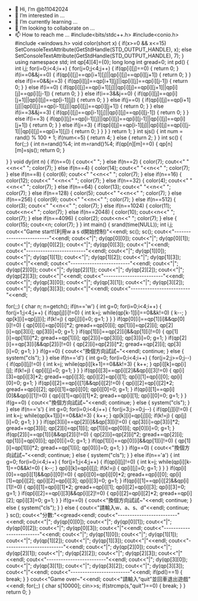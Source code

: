 - 👋 Hi, I’m @b11042024
- 👀 I’m interested in ...
- 🌱 I’m currently learning ...
- 💞️ I’m looking to collaborate on ...
- 📫 How to reach me ...
#include<bits/stdc++.h>
#include<conio.h>
#include <windows.h>
void color(short x)
{
 if(x>=0 && x<=15)
  SetConsoleTextAttribute(GetStdHandle(STD_OUTPUT_HANDLE), x);
 else
  SetConsoleTextAttribute(GetStdHandle(STD_OUTPUT_HANDLE), 7);
}
using namespace std;
int qp[4][4]={0};
long long int gread=0;
int pd()
{
 int i,j;
 for(i=0;i<4;i++)
 {
 for(j=0;j<4;j++)
 {
 if(qp[i][j]==0)
 {
 return 0;
 }
 if(i==0&&j==0)
 {
 if(qp[i][j]==qp[i+1][j]||qp[i][j]==qp[i][j+1])
 {
  return 0;
 }
 }
 else if(i==0&&j==3)
 {
 if(qp[i][j]==qp[i+1][j]||qp[i][j]==qp[i][j-1])
 {
  return 0;
 }
 }
 else if(i==0)
 {
 if(qp[i][j]==qp[i+1][j]||qp[i][j]==qp[i][j+1]||qp[i][j]==qp[i][j-1])
 {
  return 0;
 }
 }
 else if(i==3&&j==0)
 {
 if(qp[i][j]==qp[i][j+1]||qp[i][j]==qp[i-1][j])
 {
  return 0;
 }
 }
 else if(j==0)
 {
 if(qp[i][j]==qp[i+1][j]||qp[i][j]==qp[i-1][j]||qp[i][j]==qp[i][j+1])
 {
  return 0;
 }
 }
 else if(i==3&&j==3)
 {
 if(qp[i][j]==qp[i-1][j]||qp[i][j]==qp[i][j-1])
 {
  return 0;
 }
 }
 else if(i==3)
 {
 if(qp[i][j]==qp[i-1][j]||qp[i][j]==qp[i][j-1]||qp[i][j]==qp[i][j+1])
 {
  return 0;
 }
 }
 else if(j==3)
 {
 if(qp[i][j]==qp[i-1][j]||qp[i][j]==qp[i][j-1]||qp[i][j]==qp[i+1][j])
 {
  return 0;
 }
 }
 }
 }
 return 1;
}
int sjs()
{
 int num = rand() % 100 + 1;
 if(num<=5)
 {
 return 4;
 }
 else
 {
 return 2;
 }
}
int sc()
{
 for(;;)
 {
 int n=rand()%4;
 int m=rand()%4;
 if(qp[n][m]==0)
 {
 qp[n][m]=sjs();
 return 0;
 }
 
 }
}
void dy(int n)
{
 if(n==0)
 {
 cout<<"  ";
 }
 else if(n==2)
 {
 color(7);
 cout<<" "<<n<<" ";
 color(7);
 }
 else if(n==4)
 {
 color(14);
 cout<<" "<<n<<" ";
 color(7);
 }
 else if(n==8)
 {
 color(6);
 cout<<" "<<n<<" ";
 color(7);
 }
 else if(n==16)
 {
 color(12);
 cout<<" "<<n<<" ";
 color(7);
 }
 else if(n==32)
 {
 color(4);
 cout<<" "<<n<<" ";
 color(7);
 }
 else if(n==64)
 {
 color(13);
 cout<<" "<<n<<" ";
 color(7);
 }
 else if(n==128)
 {
 color(5);
 cout<<" "<<n<<" ";
 color(7);
 }
 else if(n==256)
 {
 color(9);
 cout<<" "<<n<<" ";
 color(7);
 }
 else if(n==512)
 {
 color(3);
 cout<<" "<<n<<" ";
 color(7);
 }
 else if(n==1024)
 {
 color(11);
 cout<<n<<" ";
 color(7);
 }
 else if(n==2048)
 {
 color(10);
 cout<<n<<" ";
 color(7);
 }
 else if(n==4096)
 {
 color(2);
 cout<<n<<" ";
 color(7);
 }
 else
 {
 color(15);
 cout<<n;
 color(7);
 }
}
int main()
{
 srand(time(NULL));
 int i,j;
 cout<<"Game start!(利用w a s d開始控制)"<<endl;
 sc();
 sc();
 cout<<"-------------------------"<<endl; 
 cout<<"|";
 dy(qp[0][0]);
 cout<<"|";
 dy(qp[0][1]);
 cout<<"|";
 dy(qp[0][2]);
 cout<<"|";
 dy(qp[0][3]);
 cout<<"|"<<endl;
 cout<<"-------------------------"<<endl; 
 cout<<"|";
 dy(qp[1][0]);
 cout<<"|";
 dy(qp[1][1]);
 cout<<"|";
 dy(qp[1][2]);
 cout<<"|";
 dy(qp[1][3]);
 cout<<"|"<<endl;
 cout<<"-------------------------"<<endl; 
 cout<<"|";
 dy(qp[2][0]);
 cout<<"|";
 dy(qp[2][1]);
 cout<<"|";
 dy(qp[2][2]);
 cout<<"|";
 dy(qp[2][3]);
 cout<<"|"<<endl;
 cout<<"-------------------------"<<endl; 
 cout<<"|";
 dy(qp[3][0]);
 cout<<"|";
 dy(qp[3][1]);
 cout<<"|";
 dy(qp[3][2]);
 cout<<"|";
 dy(qp[3][3]);
 cout<<"|"<<endl;
 cout<<"-------------------------"<<endl;
 
 for(;;)
 {
 char n;
 n=getch();
 if(n=='w')
 {
 int g=0;
 for(i=0;i<4;i++)
 {
 for(j=1;j<4;j++)
 {
  if(qp[j][i]!=0)
  {
  int k=j;
  while(qp[k-1][i]==0&&k!=0)
  {
  k--;
  }
  qp[k][i]=qp[j][i];
  if(k!=j)
  {
  qp[j][i]=0;
  g=1;
  }
  }
 }
 if(qp[0][i]==qp[1][i]&&qp[0][i]!=0)
 {
  qp[0][i]=qp[0][i]*2;
  gread+=qp[0][i];
  qp[1][i]=qp[2][i];
  qp[2][i]=qp[3][i];
  qp[3][i]=0;
  g=1;
 }
 if(qp[1][i]==qp[2][i]&&qp[1][i]!=0)
 {
  qp[1][i]=qp[1][i]*2;
  gread+=qp[1][i];
  qp[2][i]=qp[3][i];
  qp[3][i]=0;
  g=1;
 }
 if(qp[2][i]==qp[3][i]&&qp[2][i]!=0)
 {
  qp[2][i]=qp[2][i]*2;
  gread+=qp[2][i];
  qp[3][i]=0;
  g=1;
 }
 }
 if(g==0)
 {
 cout<<"換個方向試試~"<<endl;
 continue;
 }
 else
 {
 system("cls");
 }
 }
 else if(n=='d')
 {
 int g=0;
 for(i=0;i<4;i++)
 {
 for(j=2;j>=0;j--)
 {
  if(qp[i][j]!=0)
  {
  int k=j;
  while(qp[i][k+1]==0&&k!=3)
  {
  k++;
  }
  qp[i][k]=qp[i][j];
  if(k!=j)
  {
  qp[i][j]=0;
  g=1;
  }
  }
 }
 if(qp[i][3]==qp[i][2]&&qp[i][3]!=0)
 {
  qp[i][3]=qp[i][3]*2;
  gread+=qp[i][3];
  qp[i][2]=qp[i][1];
  qp[i][1]=qp[i][0];
  qp[i][0]=0;
  g=1;
 }
 if(qp[i][2]==qp[i][1]&&qp[i][2]!=0)
 {
  qp[i][2]=qp[i][2]*2;
  gread+=qp[i][2];
  qp[i][1]=qp[i][0];
  qp[i][0]=0;
  g=1;
 }
 if(qp[i][1]==qp[i][0]&&qp[i][1]!=0)
 {
  qp[i][1]=qp[i][1]*2;
  gread+=qp[i][1];
  qp[i][0]=0;
  g=1;
 }
 }
 if(g==0)
 {
 cout<<"換個方向試試~"<<endl;
 continue;
 }
 else
 {
 system("cls");
 }
 }
 else if(n=='s')
 {
 int g=0;
 for(i=0;i<4;i++)
 {
 for(j=3;j>=0;j--)
 {
  if(qp[j][i]!=0)
  {
  int k=j;
  while(qp[k+1][i]==0&&k!=3)
  {
  k++;
  }
  qp[k][i]=qp[j][i];
  if(k!=j)
  {
  qp[j][i]=0;
  g=1;
  }
  }
 }
 if(qp[3][i]==qp[2][i]&&qp[3][i]!=0)
 {
  qp[3][i]=qp[3][i]*2;
  gread+=qp[3][i];
  qp[2][i]=qp[1][i];
  qp[1][i]=qp[0][i];
  qp[0][i]=0;
  g=1;
 }
 if(qp[2][i]==qp[1][i]&&qp[2][i]!=0)
 {
  qp[2][i]=qp[2][i]*2;
  gread+=qp[2][i];
  qp[1][i]=qp[0][i];
  qp[0][i]=0;
  g=1;
 }
 if(qp[1][i]==qp[0][i]&&qp[1][i]!=0)
 {
  qp[1][i]=qp[1][i]*2;
  gread+=qp[1][i];
  qp[0][i]=0;
  g=1;
 }
 }
 if(g==0)
 {
 cout<<"換個方向試試~"<<endl;
 continue;
 }
 else
 {
 system("cls");
 }
 }
 else if(n=='a')
 {
 int g=0;
 for(i=0;i<4;i++)
 {
 for(j=1;j<4;j++)
 {
  if(qp[i][j]!=0)
  {
  int k=j;
  while(qp[i][k-1]==0&&k!=0)
  {
  k--;
  }
  qp[i][k]=qp[i][j];
  if(k!=j)
  {
  qp[i][j]=0;
  g=1;
  }
  }
 }
 if(qp[i][0]==qp[i][1]&&qp[i][0]!=0)
 {
  qp[i][0]=qp[i][0]*2;
  gread+=qp[i][0];
  qp[i][1]=qp[i][2];
  qp[i][2]=qp[i][3];
  qp[i][3]=0;
  g=1;
 }
 if(qp[i][1]==qp[i][2]&&qp[i][1]!=0)
 {
  qp[i][1]=qp[i][1]*2;
  gread+=qp[i][1];
  qp[i][2]=qp[i][3];
  qp[i][3]=0;
  g=1;
 }
 if(qp[i][2]==qp[i][3]&&qp[i][2]!=0)
 {
  qp[i][2]=qp[i][2]*2;
  gread+=qp[i][2];
  qp[i][3]=0;
  g=1;
 }
 }
 if(g==0)
 {
 cout<<"換個方向試試~"<<endl;
 continue;
 }
 else
 {
 system("cls");
 }
 }
 else
 {
 cout<<"請輸入w、a、s、d"<<endl; 
 continue;
 }
 sc();
 cout<<"分數:"<<gread<<endl;
 cout<<"-------------------------"<<endl; 
 cout<<"|";
 dy(qp[0][0]);
 cout<<"|";
 dy(qp[0][1]);
 cout<<"|";
 dy(qp[0][2]);
 cout<<"|";
 dy(qp[0][3]);
 cout<<"|"<<endl;
 cout<<"-------------------------"<<endl; 
 cout<<"|";
 dy(qp[1][0]);
 cout<<"|";
 dy(qp[1][1]);
 cout<<"|";
 dy(qp[1][2]);
 cout<<"|";
 dy(qp[1][3]);
 cout<<"|"<<endl;
 cout<<"-------------------------"<<endl; 
 cout<<"|";
 dy(qp[2][0]);
 cout<<"|";
 dy(qp[2][1]);
 cout<<"|";
 dy(qp[2][2]);
 cout<<"|";
 dy(qp[2][3]);
 cout<<"|"<<endl;
 cout<<"-------------------------"<<endl; 
 cout<<"|";
 dy(qp[3][0]);
 cout<<"|";
 dy(qp[3][1]);
 cout<<"|";
 dy(qp[3][2]);
 cout<<"|";
 dy(qp[3][3]);
 cout<<"|"<<endl;
 cout<<"-------------------------"<<endl;
 if(pd()==1)
 {
 break;
 }
 }
 cout<<"Game over~"<<endl;
 cout<<"請輸入“quit”並回車退出遊戲"<<endl;
 for(;;)
 {
 char s[10000];
 cin>>s;
 if(strcmp(s,"quit")==0)
 {
 break;
 }
 }
 return 0;
}
